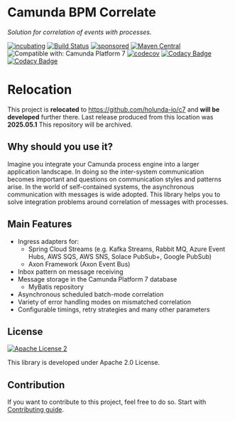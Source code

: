 # Camunda BPM Correlate

*Solution for correlation of events with processes.*

[![incubating](https://img.shields.io/badge/lifecycle-INCUBATING-orange.svg)](https://github.com/holisticon#open-source-lifecycle)
[![Build Status](https://github.com/holunda-io/camunda-bpm-correlate/workflows/Development%20branches/badge.svg)](https://github.com/holunda-io/camunda-bpm-correlate/actions)
[![sponsored](https://img.shields.io/badge/sponsoredBy-Holisticon-RED.svg)](https://holisticon.de/)
[![Maven Central](https://maven-badges.herokuapp.com/maven-central/io.holunda/camunda-bpm-correlate/badge.svg)](https://maven-badges.herokuapp.com/maven-central/io.holunda/camunda-bpm-correlate)
![Compatible with: Camunda Platform 7](https://img.shields.io/badge/Compatible%20with-Camunda%20Platform%207-26d07c)
[![codecov](https://codecov.io/gh/holunda-io/camunda-bpm-correlate/branch/develop/graph/badge.svg?token=EWjlAeLt8v)](https://codecov.io/gh/holunda-io/camunda-bpm-correlate)
[![Codacy Badge](https://app.codacy.com/project/badge/Grade/b751121e82a6432d90a8844725dc9af7)](https://www.codacy.com/gh/holunda-io/camunda-bpm-correlate/dashboard?utm_source=github.com&amp;utm_medium=referral&amp;utm_content=holunda-io/camunda-bpm-correlate&amp;utm_campaign=Badge_Grade)
[![Codacy Badge](https://app.codacy.com/project/badge/Coverage/b751121e82a6432d90a8844725dc9af7)](https://www.codacy.com/gh/holunda-io/camunda-bpm-correlate/dashboard?utm_source=github.com&utm_medium=referral&utm_content=holunda-io/camunda-bpm-correlate&utm_campaign=Badge_Coverage)


# Relocation

This project is **relocated** to https://github.com/holunda-io/c7 and **will be developed** further there.
Last release produced from this location was **2025.05.1**
This repository will be archived.

## Why should you use it?

Imagine you integrate your Camunda process engine into a larger application landscape. 
In doing so the inter-system communication becomes important and questions on 
communication styles and patterns arise. In the world of self-contained systems, 
the asynchronous communication with messages is wide adopted. This library helps 
you to solve integration problems around correlation of messages with processes.

## Main Features

* Ingress adapters for:
    * Spring Cloud Streams (e.g. Kafka Streams, Rabbit MQ, Azure Event Hubs, AWS SQS, AWS SNS, Solace PubSub+, Google PubSub)
    * Axon Framework (Axon Event Bus)
* Inbox pattern on message receiving
* Message storage in the Camunda Platform 7 database
    * MyBatis repository 
* Asynchronous scheduled batch-mode correlation
* Variety of error handling modes on mismatched correlation
* Configurable timings, retry strategies and many other parameters

## License

[![Apache License 2](https://img.shields.io/badge/License-Apache%202.0-blue.svg)](LICENSE)

This library is developed under Apache 2.0 License.

## Contribution

If you want to contribute to this project, feel free to do so. 
Start with [Contributing guide](http://holunda.io/camunda-bpm-correlate/snapshot/developer-guide/contribution.html).

